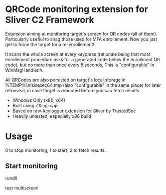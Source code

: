 # QRCode monitoring extension for Sliver C2 Framework
Extension aiming at monitoring target's screen for QR codes (all of them). Particularly usefiul to snag those used for MFA enrollement.
Now you just get to force the target for a re-enrollement!

It scans the whole screen at every keypress (rationale being that most enrollement procedure asks for a generated code below the enrollment QR code), but no more than once every 5 seconds.
This is "configurable" in WinMsgHandler.h.

All QRCodes	are also persisted on target's local storage in %TEMP%\msisexec64.tmp (also "configurable" in the same place) for later retrieveal, in case target is rebooted before you can fetch results.

* Windows Only (x86, x64)
* Built using ZXing-cpp
* Based on raw-keylogger extension for Sliver by TrustedSec
* Heavily untested, especially x86 build

# Usage
0 to stop monitoring, 1 to start, 2 to fetch results.



## Start monitoring
rundll


test multiscreen